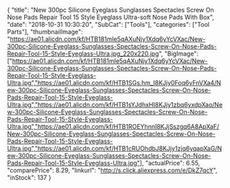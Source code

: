 {
	"title": "New 300pc Silicone Eyeglass Sunglasses Spectacles Screw On Nose Pads Repair Tool 15 Style Eyeglass Ultra-soft Nose Pads With Box",
	"date": "2018-10-31 10:30:20",
	"SubCat": ["Tools"],
	"categories": ["Tool Parts"],
	"thumbnailImage": "https://ae01.alicdn.com/kf/HTB181mIe5qAXuNjy1Xdq6yYcVXac/New-300pc-Silicone-Eyeglass-Sunglasses-Spectacles-Screw-On-Nose-Pads-Repair-Tool-15-Style-Eyeglass-Ultra.jpg_220x220.jpg",
	"BigImage": ["https://ae01.alicdn.com/kf/HTB181mIe5qAXuNjy1Xdq6yYcVXac/New-300pc-Silicone-Eyeglass-Sunglasses-Spectacles-Screw-On-Nose-Pads-Repair-Tool-15-Style-Eyeglass-Ultra.jpg","https://ae01.alicdn.com/kf/HTB1SGs.hm_I8KJjy0Foq6yFnVXa4/New-300pc-Silicone-Eyeglass-Sunglasses-Spectacles-Screw-On-Nose-Pads-Repair-Tool-15-Style-Eyeglass-Ultra.jpg","https://ae01.alicdn.com/kf/HTB1sYJdhxHI8KJjy1zbq6yxdpXao/New-300pc-Silicone-Eyeglass-Sunglasses-Spectacles-Screw-On-Nose-Pads-Repair-Tool-15-Style-Eyeglass-Ultra.jpg","https://ae01.alicdn.com/kf/HTB1ROEYhnnI8KJjSszgq6A8ApXaF/New-300pc-Silicone-Eyeglass-Sunglasses-Spectacles-Screw-On-Nose-Pads-Repair-Tool-15-Style-Eyeglass-Ultra.jpg","https://ae01.alicdn.com/kf/HTB1cRUOhdbJ8KJjy1zjq6yqapXaG/New-300pc-Silicone-Eyeglass-Sunglasses-Spectacles-Screw-On-Nose-Pads-Repair-Tool-15-Style-Eyeglass-Ultra.jpg"],
	"actualPrice": 6.55,
	"comparePrice": 8.29,
	"linkurl": "http://s.click.aliexpress.com/e/DkZ7qcY",
	"inStock": 137
}
